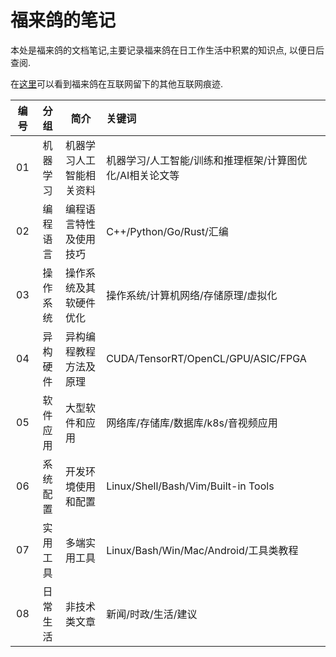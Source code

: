 # 福来鸽的笔记

本处是福来鸽的文档笔记,主要记录福来鸽在日工作生活中积累的知识点, 以便日后查阅.

在[这里](https://flaging.github.io/)可以看到福来鸽在互联网留下的其他互联网痕迹.

编号|分组|简介|关键词
:-:|:-:|--|:-
01|机器学习|机器学习人工智能相关资料|机器学习/人工智能/训练和推理框架/计算图优化/AI相关论文等
02|编程语言|编程语言特性及使用技巧|C++/Python/Go/Rust/汇编
03|操作系统|操作系统及其软硬件优化|操作系统/计算机网络/存储原理/虚拟化
04|异构硬件|异构编程教程方法及原理|CUDA/TensorRT/OpenCL/GPU/ASIC/FPGA
05|软件应用|大型软件和应用|网络库/存储库/数据库/k8s/音视频应用
06|系统配置|开发环境使用和配置|Linux/Shell/Bash/Vim/Built-in Tools
07|实用工具|多端实用工具|Linux/Bash/Win/Mac/Android/工具类教程
08|日常生活|非技术类文章|新闻/时政/生活/建议

